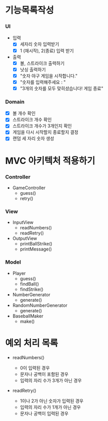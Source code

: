 # 기능목록작성

### UI

- 입력
    - [x] 세자리 숫자 입력받기
    - [x] 1 (재시작), 2(종료) 입력 받기
- 출력
    - [x] 볼, 스트라이크 출력하기
    - [x] 낫싱 출력하기
    - [x] "숫자 야구 게임을 시작합니다."
    - [x] "숫자를 입력해주세요 : "
    - [x] "3개의 숫자를 모두 맞히셨습니다! 게임 종료"

### Domain

- [x] 볼 개수 확인
- [x] 스트라이크 개수 확인
- [x] 스트라이크 개수가 3개인지 확인
- [x] 게임을 다시 시작할지 종료할지 결정
- [x] 랜덤 세 자리 숫자 생성

# MVC 아키텍처 적용하기

### Controller

- GameController
    - guess()
    - retry()

### View

- InputView
    - readNumbers()
    - readRetry()
- OutputView
    - printBallStrike()
    - printMessage()

### Model

- Player
    - guess()
    - findBall()
    - findStrike()
- NumberGenerator
    - generate()
- RandomNumberGenerator
    - generate()
- BaseballMaker
    - make()

# 예외 처리 목록

- readNumbers()
    - 0이 입력된 경우
    - 문자나 공백이 포함된 경우
    - 입력의 자리 수가 3개가 아닌 경우

- readRetry()
    - 1이나 2가 아닌 숫자가 입력된 경우
    - 입력의 자리 수가 1개가 아닌 경우
    - 문자나 공백이 입력된 경우